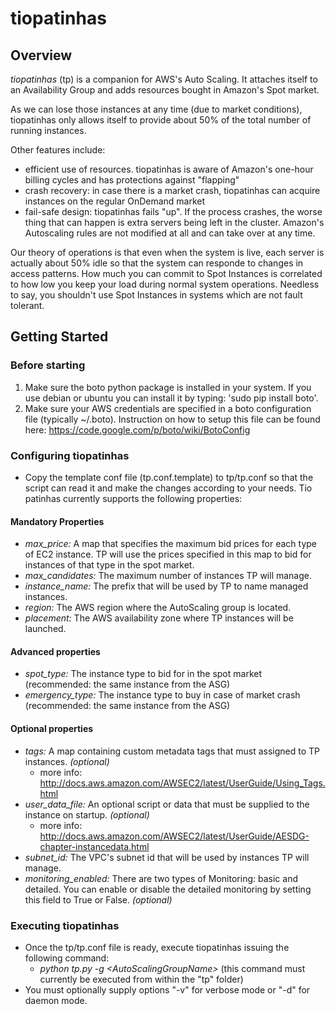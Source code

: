 # tiopatinhas #

## Overview ##

*tiopatinhas* (tp) is a companion for AWS's Auto Scaling. It attaches itself to an
Availability Group and adds resources bought in Amazon's Spot market.

As we can lose those instances at any time (due to market conditions),
tiopatinhas only allows itself to provide about 50% of the total number of
running instances.

Other features include:

* efficient use of resources. tiopatinhas is aware of Amazon's one-hour
billing cycles and has protections against "flapping"
* crash recovery: in case there is a market crash, tiopatinhas can acquire
instances on the regular OnDemand market
* fail-safe design: tiopatinhas fails "up". If the process crashes, the worse
thing that can happen is extra servers being left in the cluster. Amazon's
Autoscaling rules are not modified at all and can take over at any time.

Our theory of operations is that even when the system is live, each server is
actually about 50% idle so that the system can responde to changes in access
patterns. How much you can commit to Spot Instances is correlated to how low you
keep your load during normal system operations. Needless to say, you shouldn't
use Spot Instances in systems which are not fault tolerant.

## Getting Started ##

### Before starting ###

1. Make sure the boto python package is installed in your system. If you 
use debian or ubuntu you can install it by typing: 'sudo pip install boto'.
2. Make sure your AWS credentials are specified in a boto configuration file 
(typically ~/.boto). Instruction on how to setup this file can be found here: 
https://code.google.com/p/boto/wiki/BotoConfig

### Configuring tiopatinhas ###

* Copy the template conf file (tp.conf.template) to tp/tp.conf so that the 
script can read it and make the changes according to your needs. Tio patinhas 
currently supports the following properties:

#### Mandatory Properties

* *max_price:* A map that specifies the maximum bid prices for each type 
  of EC2 instance. TP will use the prices specified in this map to bid for 
  instances of that type in the spot market.
* *max_candidates:* The maximum number of instances TP will manage.
* *instance_name:* The prefix that will be used by TP to name managed instances.
* *region:* The AWS region where the AutoScaling group is located.
* *placement:* The AWS availability zone where TP instances will be launched.

#### Advanced properties

* *spot_type:* The instance type to bid for in the spot market (recommended: the same instance from the ASG)
* *emergency_type:* The instance type to buy in case of market crash (recommended: the same instance from the ASG)

#### Optional properties
* *tags:* A map containing custom metadata tags that must assigned to TP instances. *(optional)*
    * more info: http://docs.aws.amazon.com/AWSEC2/latest/UserGuide/Using_Tags.html
* *user_data_file:* An optional script or data that must be supplied to the instance on startup. *(optional)*
    * more info: http://docs.aws.amazon.com/AWSEC2/latest/UserGuide/AESDG-chapter-instancedata.html
* *subnet_id:* The VPC's subnet id that will be used by instances TP will manage.
* *monitoring_enabled:* There are two types of Monitoring: basic and detailed.
  You can enable or disable the detailed monitoring by setting this field to True or False. *(optional)*

### Executing tiopatinhas ###

* Once the tp/tp.conf file is ready, execute tiopatinhas issuing the following command:
    * _python tp.py -g \<AutoScalingGroupName\>_ (this command must currently be executed from within the "tp" folder)
* You must optionally supply options "-v" for verbose mode or "-d" for daemon mode.
